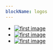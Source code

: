 ```yaml
---
blockName: logos
---
```

[test]: http://placehold.it/100x100

- [![first image](http://placehold.it/100x100)](#)
- [![first image][test]](#)
- [![first image][test]](#)
